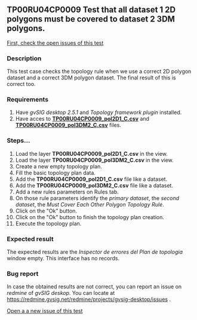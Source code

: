 ## TP00RU04CP0009 Test that all dataset 1 2D polygons must be covered to dataset 2 3DM polygons.

[First, check the open issues of this test](https://redmine.gvsig.net/redmine/projects/gvsig-desktop/issues?utf8=%E2%9C%93&set_filter=1&f%5B%5D=status_id&op%5Bstatus_id%5D=o&f%5B%5D=subject&op%5Bsubject%5D=%7E&v%5Bsubject%5D%5B%5D=TP00RU04CP0009&f%5B%5D=&c%5B%5D=tracker&c%5B%5D=status&c%5B%5D=priority&c%5B%5D=subject&c%5B%5D=assigned_to&c%5B%5D=updated_on&group_by=)

### Description

This test case checks the topology rule when we use a correct 2D polygon dataset and a correct 3DM polygon dataset. The final result of this is correct too.

### Requirements

1. Have *gvSIG desktop 2.5.1* and *Topology framework plugin* installed.
2. Have acces to [**TP00RU04CP0009_pol2D1_C.csv**](https://github.com/jolicar/TopologyRuleMustCoverEachOtherPolygon/blob/master/testing/cases/TP00_TopologyRules/RU04_MustCoverEachOther/CP0009_2Dpol1C_3DMpol2C/TP00RU04CP0009_pol2D1_C.csv) and [**TP00RU04CP0009_pol3DM2_C.csv**](https://github.com/jolicar/TopologyRuleMustCoverEachOtherPolygon/blob/master/testing/cases/TP00_TopologyRules/RU04_MustCoverEachOther/CP0009_2Dpol1C_3DMpol2C/TP00RU04CP0009_pol3DM2_C.csv) files.

### Steps...

1. Load the layer **TP00RU04CP0009_pol2D1_C.csv** in the view.
2. Load the layer **TP00RU04CP0009_pol3DM2_C.csv** in the view.
3. Create a new empty topology plan.
4. Fill the basic topology plan data.
5. Add the **TP00RU04CP0009_pol2D1_C.csv** file like a dataset.
6. Add the **TP00RU04CP0009_pol3DM2_C.csv** file like a dataset.
7. Add a new rules parameters on Rules tab.
8. On those rule parameters identify the *primary dataset*, the *second dataset*, the *Must Cover Each Other Polygon Topology Rule*. 
9. Click on the "Ok" button.
10. Click on the "Ok" button to finish the topology plan creation.
11. Execute the topology plan.

### Expected result

The expected results are the *Inspector de errores del Plan de topologia* window empty. This interface has no records.


### Bug report


In case the obtained results are not correct, you can report an issue on *redmine* of *gvSIG deskop*. You can locate at
https://redmine.gvsig.net/redmine/projects/gvsig-desktop/issues .

[Open a a new issue of this test](https://redmine.gvsig.net/redmine/projects/gvsig-desktop/issues/new?issue[subject]=TP00RU04CP0009+Test+that+all+dataset+1+2D+polygons+must+be+covered+to+dataset+2+3DM+polygons)
